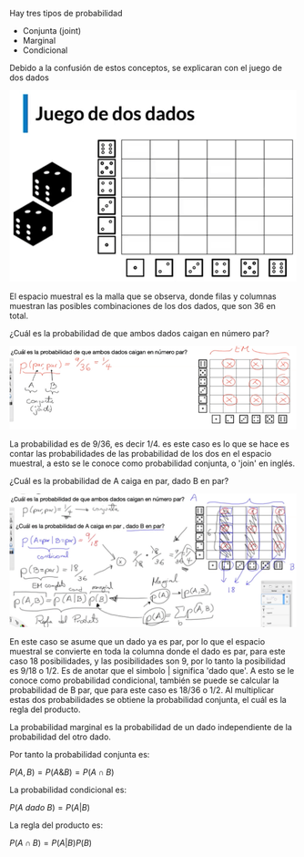 Hay tres tipos de probabilidad

- Conjunta (joint)
- Marginal
- Condicional

Debido a la confusión de estos conceptos, se explicaran con el juego de dos dados

![](./imagenes/img1.png)

El espacio muestral es la malla que se observa, donde filas y columnas muestran las posibles combinaciones de los dos dados, que son 36 en total.

¿Cuál es la probabilidad de que ambos dados caigan en número par?

![](./imagenes/img2.png)

La probabilidad es de 9/36, es decir 1/4. es este caso es lo que se hace es contar las probabilidades de las probabilidad de los dos en el espacio muestral, a esto se le conoce como probabilidad conjunta, o 'join' en inglés.

¿Cuál es la probabilidad de A caiga en par, dado B en par?

![](./imagenes/img3.png)

En este caso se asume que un dado ya es par, por lo que el espacio muestral se convierte en toda la columna donde el dado es par, para este caso 18 posibilidades, y las posibilidades son 9, por lo tanto la posibilidad es 9/18 o 1/2. Es de anotar que el simbolo | significa 'dado que'. A esto se le conoce como probabilidad condicional, también se puede  se calcular la probabilidad de B par, que para este caso es 18/36 o 1/2. Al multiplicar estas dos probabilidades se obtiene la probabilidad conjunta, el cuál es la regla del producto.

La probabilidad marginal es la probabilidad de un dado independiente de la probabilidad del otro dado.

Por tanto la probabilidad conjunta es:

$P(A,B) = P(A \& B) = P(A \cap B)$

La probabilidad condicional es:

$P(A \ dado \ B) = P(A|B)$

La regla del producto es:

$P(A \cap B) = P(A|B)P(B)$